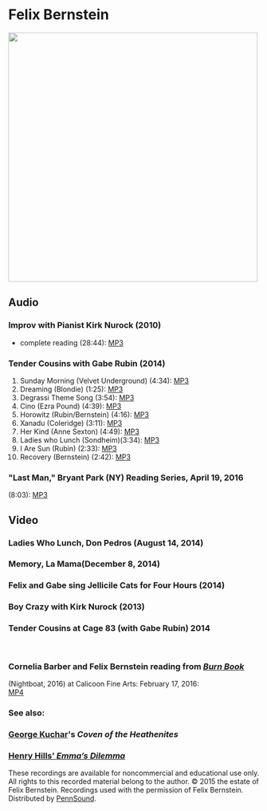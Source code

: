 Felix Bernstein
===============

<img src="https://media.sas.upenn.edu/pennsound/authors/Bernstein/Bernstein-Felix/Bernstein-Felix_Gabe-Rubin_Segue_2014.png" width="500" />  

Audio
-----

### Improv with Pianist Kirk Nurock (2010)

-   complete reading (28:44): [MP3](https://media.sas.upenn.edu/pennsound/authors/Bernstein/Bernstein-Felix/Bernstein-Felix_Kirk-Nurock_Improv_2011.mp3)

### Tender Cousins with Gabe Rubin (2014)

1.  Sunday Morning (Velvet Underground) (4:34): [MP3](https://media.sas.upenn.edu/pennsound/authors/Bernstein/Bernstein-Felix/Bernstein-Felix_Gabe-Rubin_Sunday-Morning_2014.mp3)
2.  Dreaming (Blondie) (1:25): [MP3](https://media.sas.upenn.edu/pennsound/authors/Bernstein/Bernstein-Felix/Bernstein-Felix_Gabe-Rubin_Dreaming_2014.mp3)
3.  Degrassi Theme Song (3:54): [MP3](https://media.sas.upenn.edu/pennsound/authors/Bernstein/Bernstein-Felix/Bernstein-Felix_Gabe-Rubin_Degrassi_2014.mp3)
4.  Cino (Ezra Pound) (4:39): [MP3](https://media.sas.upenn.edu/pennsound/authors/Bernstein/Bernstein-Felix/Bernstein-Felix_Gabe-Rubin_Cino_2014.mp3)
5.  Horowitz (Rubin/Bernstein) (4:16): [MP3](https://media.sas.upenn.edu/pennsound/authors/Bernstein/Bernstein-Felix/Bernstein-Felix_Gabe-Rubin_Horowitz_2014.mp3)
6.  Xanadu (Coleridge) (3:11): [MP3](https://media.sas.upenn.edu/pennsound/authors/Bernstein/Bernstein-Felix/Bernstein-Felix_Gabe-Rubin_Xanadu_2014.mp3)
7.  Her Kind (Anne Sexton) (4:49): [MP3](https://media.sas.upenn.edu/pennsound/authors/Bernstein/Bernstein-Felix/Bernstein-Felix_Gabe-Rubin_Her-Kind_2014.mp3)
8.  Ladies who Lunch (Sondheim)(3:34): [MP3](https://media.sas.upenn.edu/pennsound/authors/Bernstein/Bernstein-Felix/Bernstein-Felix_Gabe-Rubin_Ladies-Who-Lunch_2014.mp3)
9.  I Are Sun (Rubin) (2:33): [MP3](https://media.sas.upenn.edu/pennsound/authors/Bernstein/Bernstein-Felix/Bernstein-Felix_Gabe-Rubin_I-Are-Sun_2014.mp3)
10. Recovery (Bernstein) (2:42): [MP3](https://media.sas.upenn.edu/pennsound/authors/Bernstein/Bernstein-Felix/Bernstein-Felix_Gabe-Rubin_Recovery_2014.mp3)

### "Last Man," Bryant Park (NY) Reading Series, April 19, 2016

(8:03): [MP3](https://media.sas.upenn.edu/pennsound/authors/Bernstein/Bernstein-Felix/Bernstein-Felix_The-Last-Man_4-19-2016_NY.mp3)  
  

Video
-----

### Ladies Who Lunch, Don Pedros (August 14, 2014)

  
  
  

### Memory, La Mama(December 8, 2014)

  
  
  
  
  

### Felix and Gabe sing Jellicile Cats for Four Hours (2014)

  
  
  
  
  

### Boy Crazy with Kirk Nurock (2013)

  
  
  
  

### Tender Cousins at Cage 83 (with Gabe Rubin) 2014

 

### Cornelia Barber and Felix Bernstein reading from *[Burn Book](http://www.nightboat.org/title/burn-book)*  
(Nightboat, 2016) at Calicoon Fine Arts: February 17, 2016:[  
MP4](https://media.sas.upenn.edu/file/201428)  

### **See also:**

### [George Kuchar](Kuchar.php)'s *Coven of the Heathenites*

### [Henry Hills’ *Emma’s Dilemma*](Hills-Emmas-Dilemma.html)

  
  
  
  

These recordings are available for noncommercial and educational use only. All rights
to this recorded material belong to the author. © 2015 the estate of Felix Bernstein. Recordings used
with the permission of Felix Bernstein. Distributed by
[PennSound](http://www.writing.upenn.edu/pennsound/index.html).
